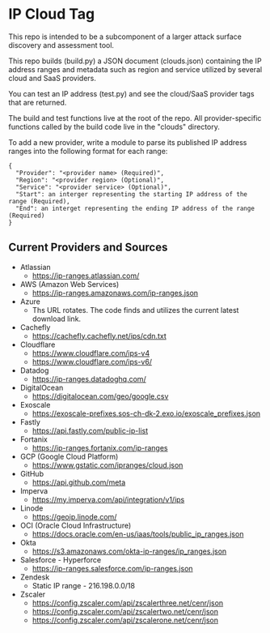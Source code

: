 # IP Cloud Tag

This repo is intended to be a subcomponent of a larger attack surface discovery and assessment tool.

This repo builds (build.py) a JSON document (clouds.json) containing the IP address ranges and metadata such as region and service utilized by several cloud and SaaS providers.

You can test an IP address (test.py) and see the cloud/SaaS provider tags that are returned.

The build and test functions live at the root of the repo.  All provider-specific functions called by the build code live in the "clouds" directory.

To add a new provider, write a module to parse its published IP address ranges into the following format for each range:
```
{
  "Provider": "<provider name> (Required)",
  "Region": "<provider region> (Optional)",
  "Service": "<provider service> (Optional)",
  "Start": an interger representing the starting IP address of the range (Required),
  "End": an interget representing the ending IP address of the range (Required)
}
```

## Current Providers and Sources

* Atlassian
  * https://ip-ranges.atlassian.com/
* AWS (Amazon Web Services)
  * https://ip-ranges.amazonaws.com/ip-ranges.json
* Azure
  * Ths URL rotates.  The code finds and utilizes the current latest download link.
* Cachefly
  * https://cachefly.cachefly.net/ips/cdn.txt
* Cloudflare
  * https://www.cloudflare.com/ips-v4
  * https://www.cloudflare.com/ips-v6/
* Datadog
  * https://ip-ranges.datadoghq.com/
* DigitalOcean
  * https://digitalocean.com/geo/google.csv
* Exoscale
  * https://exoscale-prefixes.sos-ch-dk-2.exo.io/exoscale_prefixes.json
* Fastly
  * https://api.fastly.com/public-ip-list
* Fortanix
  * https://ip-ranges.fortanix.com/ip-ranges
* GCP (Google Cloud Platform)
  * https://www.gstatic.com/ipranges/cloud.json
* GitHub
  * https://api.github.com/meta
* Imperva
  * https://my.imperva.com/api/integration/v1/ips
* Linode
  * https://geoip.linode.com/
* OCI (Oracle Cloud Infrastructure)
  * https://docs.oracle.com/en-us/iaas/tools/public_ip_ranges.json
* Okta
  * https://s3.amazonaws.com/okta-ip-ranges/ip_ranges.json
* Salesforce - Hyperforce
  * https://ip-ranges.salesforce.com/ip-ranges.json
* Zendesk
  * Static IP range - 216.198.0.0/18
* Zscaler
  * https://config.zscaler.com/api/zscalerthree.net/cenr/json
  * https://config.zscaler.com/api/zscalertwo.net/cenr/json
  * https://config.zscaler.com/api/zscalerone.net/cenr/json